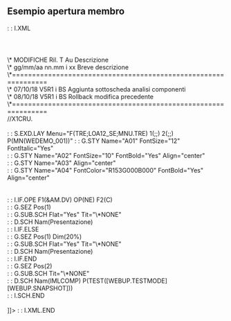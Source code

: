 ## Esempio apertura membro
 :  : I.XML
<?xml version="1.0" encoding="UTF-8"?>
<Base Testo="X1CRU  - ">
 <Service Titolo1="" Titolo2="" Funzione="F(EDT;\*EDTLET;LET) 1(MB;SCP_SCH;....)"
  Servizio="JATRE_29C" TSep="." DSep="," IdFun="1228110434145" NumSes="848336"/>
   <Header>
 <Livello Caratteristiche="A01"/>
 </Header>
   <Key>
     <K1 Tipo="MB" Parametro="SCP_SCH" Codice="X1CRU" Testo="" Obb="3" Mod="1"/>
     <K2 Tipo="OJ" Parametro="\*LIB" Codice="SME_WU3" Testo="Sviluppo WebUP 3" Obb=" " Mod="2"/>
   </Key>
   <Setup>
     <Program>
       <EDT Tipo="FIX" Lung="100" NoMod="1" Control="EDT_SCH"/>
     </Program>
   </Setup>
   <Contenuto>
   <![CDATA[\* ==============================================================<br>
   \* MODIFICHE Ril.  T Au Descrizione<br>
   \* gg/mm/aa  nn.mm i xx Breve descrizione<br>
   \*===============================================================<br>
   \* 07/10/18  V5R1  i BS Aggiunta sottoscheda analisi componenti<br>
   \* 08/10/18  V5R1  i BS Rollback modifica precedente<br>
   \*===============================================================<br>
   //X1CRU.<br>
   <br>
    :  : S.EXD.LAY Menu="F(TRE;LOA12_SE;MNU.TRE) 1(;;) 2(;;) P(MN(WEDEMO_001))"
    :  : G.STY Name="A01" FontSize="12" FontItalic="Yes"<br>
    :  : G.STY Name="A02" FontSize="10" FontBold="Yes" Align="center"<br>
    :  : G.STY Name="A03" Align="center"<br>
    :  : G.STY Name="A04" FontColor="R153G000B000" FontBold="Yes" Align="center"<br>
  <br>
  <br>
   :  : I.IF.OPE F1(&AM.DV) OP(NE) F2(C)<br>
       :  : G.SEZ Pos(1)<br>
         :  : G.SUB.SCH Flat="Yes" Tit="\*NONE"<br>
         :  : D.SCH Nam(Presentazione)<br>
   :  : I.IF.ELSE<br>
       :  : G.SEZ Pos(1) Dim(20%)<br>
         :  : G.SUB.SCH Flat="Yes" Tit="\*NONE"<br>
         :  : D.SCH Nam(Presentazione)<br>
   :  : I.IF.END<br>
       :  : G.SEZ Pos(2)<br>
         :  : G.SUB.SCH Tit="\*NONE"<br>
         :  : D.SCH Nam(IMLCOMP) P(TEST([WEBUP.TESTMODE][WEBUP.SNAPSHOT]))<br>
   :  : I.SCH.END<br>
  <br>
  ]]>
   </Contenuto>
     <Messaggi>
       <Esito Stato="OK"/>
     </Messaggi>
   </Base>
 :  : I.XML.END
